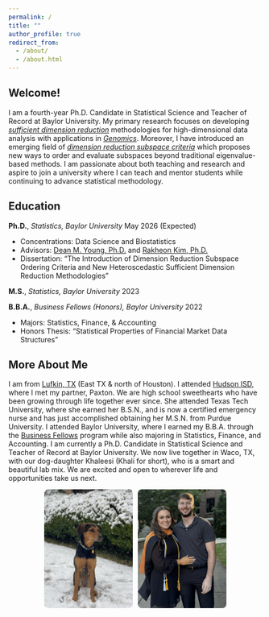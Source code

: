 ```yaml
---
permalink: /
title: ""
author_profile: true
redirect_from: 
  - /about/
  - /about.html
---
```


## Welcome!
I am a fourth-year Ph.D. Candidate in Statistical Science and Teacher of Record at Baylor University.  My primary research focuses on developing [*sufficient dimension reduction*](https://deriktboonstra.github.io/research/##sufficient-dimension-reduction) methodologies for high-dimensional data analysis with applications in  [*Genomics*](https://en.wikipedia.org/wiki/Genomics).  Moreover, I have introduced an emerging field of [*dimension reduction subspace criteria*](https://deriktboonstra.github.io/research/##Dimension-Reduction-Subspace-Criteria) which proposes new ways to order and evaluate subspaces beyond traditional eigenvalue-based methods. I am passionate about both teaching and research and aspire to join a university where I can teach and mentor students while continuing to advance statistical methodology.

## Education

**Ph.D.**, *Statistics, Baylor University*  May 2026 (Expected)  
- Concentrations: Data Science and Biostatistics  
- Advisors: [Dean M. Young, Ph.D.](https://statistics.artsandsciences.baylor.edu/person/dr-dean-m-young) and [Rakheon Kim, Ph.D.](https://statistics.artsandsciences.baylor.edu/person/dr-rakheon-kim)  
- Dissertation: “The Introduction of Dimension Reduction Subspace Ordering Criteria and New Heteroscedastic Sufficient Dimension Reduction Methodologies”

**M.S.**, *Statistics, Baylor University*  2023 

**B.B.A.**, *Business Fellows (Honors),  Baylor University* 2022
- Majors: Statistics, Finance, & Accounting  
- Honors Thesis: “Statistical Properties of Financial Market Data Structures”

## More About Me 

I am from [Lufkin, TX](https://en.wikipedia.org/wiki/Lufkin,_Texas) (East TX & north of Houston). I attended [Hudson ISD](https://www.hudsonisd.org), where I met my partner, Paxton. We are high school sweethearts who have been growing through life together ever since. She attended Texas Tech University, where she earned her B.S.N., and is now a certified emergency nurse and has just accomplished obtaining her M.S.N. from Purdue University. I attended Baylor University, where I earned my B.B.A. through the [Business Fellows](https://hankamer.baylor.edu/fellows) program while also majoring in Statistics, Finance, and Accounting. I am currently a Ph.D. Candidate in Statistical Science and Teacher of Record at Baylor University. We now live together in Waco, TX, with our dog-daughter Khaleesi (Khali for short), who is a smart and beautiful lab mix. We are excited and open to wherever life and opportunities take us next.
<div style="display:flex; justify-content:center; align-items:center; gap:10px;">

  <img src="/files/about_me_1.jpg" alt="Khaleesi in the snow" style="width:35%; border-radius:8px;">

  <img src="/files/about_me_2.jpg" alt="Paxton and I" style="width:35%; border-radius:8px;">

</div>
